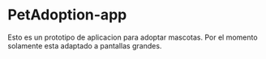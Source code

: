# PetAdoption-app
Esto es un prototipo de aplicacion para adoptar mascotas.
Por el momento solamente esta adaptado a pantallas grandes.
